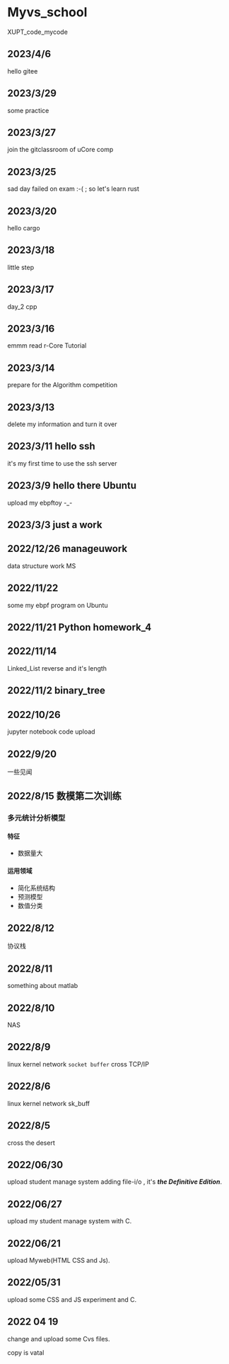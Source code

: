 # Myvs_school

XUPT_code_mycode

## 2023/4/6

hello gitee

## 2023/3/29

some practice

## 2023/3/27

join the gitclassroom of uCore comp

## 2023/3/25

sad day failed on exam :-( ; so let's learn rust

## 2023/3/20

hello cargo

## 2023/3/18

little step

## 2023/3/17

day_2 cpp

## 2023/3/16

emmm read r-Core Tutorial

## 2023/3/14

prepare for the Algorithm competition

## 2023/3/13

delete my information and turn it over

## 2023/3/11 hello ssh

it's my first time to use the ssh server

## 2023/3/9 hello there Ubuntu

upload my ebpftoy -_-

## 2023/3/3 just a work

## 2022/12/26 manageuwork

data structure work MS

## 2022/11/22

some my ebpf program on Ubuntu

## 2022/11/21 Python homework_4

## 2022/11/14

Linked_List reverse and it's length

## 2022/11/2 binary_tree

## 2022/10/26

jupyter notebook code upload

## 2022/9/20

一些见闻

## 2022/8/15 数模第二次训练

### 多元统计分析模型

#### 特征

* 数据量大

#### 运用领域

* 简化系统结构
* 预测模型
* 数值分类

## 2022/8/12

协议栈

## 2022/8/11

something about matlab

## 2022/8/10

NAS

## 2022/8/9

linux kernel network `socket buffer` cross TCP/IP

## 2022/8/6

linux kernel network sk_buff

## 2022/8/5

cross the desert

## 2022/06/30  

upload student manage system adding file-i/o , it's ***the Definitive Edition***.

## 2022/06/27  

upload my student manage system with C.

## 2022/06/21  

upload Myweb(HTML CSS and Js).

## 2022/05/31  

upload some CSS and JS experiment and C.

## 2022 04 19  

change and upload some Cvs files.

copy is vatal
